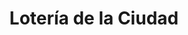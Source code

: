 ---
title: "Lotería de la Ciudad"
url: /ciudad-autonoma-de-buenos-aires/loteria-de-la-ciudad-alvarez-jonte-5/
shop: Lotterie
---